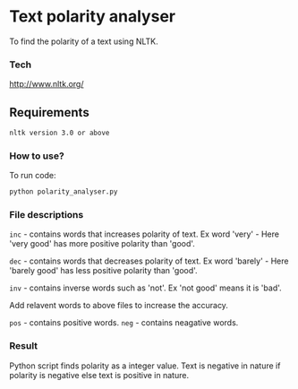 # Text polarity analyser

To find the polarity of a text using NLTK. 

### Tech
http://www.nltk.org/

## Requirements

```sh
nltk version 3.0 or above
```

### How to use?
To run code:
```sh
python polarity_analyser.py
```
### File descriptions

```inc``` -  contains words that increases polarity of text. Ex word 'very' - Here 'very good' has more positive polarity than 'good'.

```dec``` - contains words that decreases polarity of text. Ex word 'barely' - Here 'barely good' has less positive polarity than 'good'.

```inv``` - contains inverse words such as 'not'. Ex 'not good' means it is 'bad'.

Add relavent words to above files to increase the accuracy.

```pos``` - contains positive words.
```neg``` - contains neagative words.


### Result
Python script finds polarity as a integer value. 
Text is negative in nature if polarity is negative else text is positive in nature.




